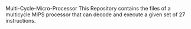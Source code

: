 Multi-Cycle-Micro-Processor
This Repository contains the files of a multicycle MIPS processor that can decode and execute a given set of 
27 instructions.
